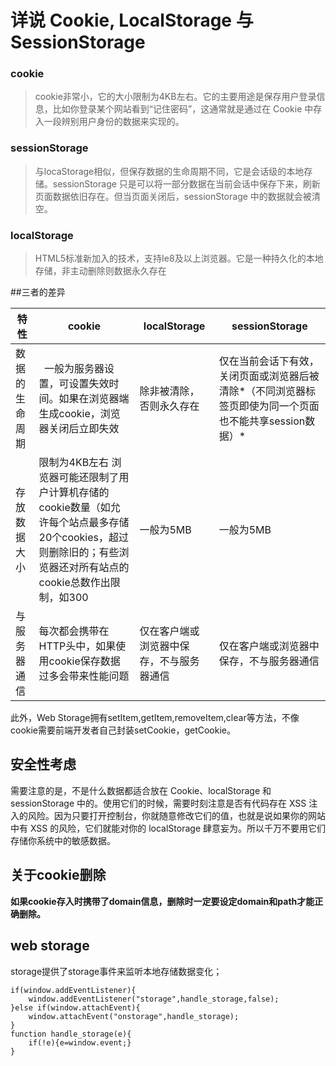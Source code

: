 # 详说 Cookie, LocalStorage 与 SessionStorage

### cookie
> cookie非常小，它的大小限制为4KB左右。它的主要用途是保存用户登录信息，比如你登录某个网站看到“记住密码”，这通常就是通过在 Cookie 中存入一段辨别用户身份的数据来实现的。

### sessionStorage
> 与locaStorage相似，但保存数据的生命周期不同，它是会话级的本地存储。sessionStorage 只是可以将一部分数据在当前会话中保存下来，刷新页面数据依旧存在。但当页面关闭后，sessionStorage 中的数据就会被清空。

### localStorage
> HTML5标准新加入的技术，支持Ie8及以上浏览器。它是一种持久化的本地存储，非主动删除则数据永久存在

##三者的差异

特性 | cookie | localStorage | sessionStorage
---- | -----  | -----------  | ---
数据的生命周期 |   一般为服务器设置，可设置失效时间。如果在浏览器端生成cookie，浏览器关闭后立即失效 | 除非被清除，否则永久存在 | 仅在当前会话下有效，关闭页面或浏览器后被清除*（不同浏览器标签页即使为同一个页面也不能共享session数据）*
存放数据大小 | 限制为4KB左右 浏览器可能还限制了用户计算机存储的cookie数量（如允许每个站点最多存储20个cookies，超过则删除旧的；有些浏览器还对所有站点的cookie总数作出限制，如300 | 一般为5MB | 一般为5MB
与服务器通信 | 每次都会携带在HTTP头中，如果使用cookie保存数据过多会带来性能问题 | 仅在客户端或浏览器中保存，不与服务器通信 | 仅在客户端或浏览器中保存，不与服务器通信

此外，Web Storage拥有setItem,getItem,removeItem,clear等方法，不像cookie需要前端开发者自己封装setCookie，getCookie。
## 安全性考虑

需要注意的是，不是什么数据都适合放在 Cookie、localStorage 和 sessionStorage 中的。使用它们的时候，需要时刻注意是否有代码存在 XSS 注入的风险。因为只要打开控制台，你就随意修改它们的值，也就是说如果你的网站中有 XSS 的风险，它们就能对你的 localStorage 肆意妄为。所以千万不要用它们存储你系统中的敏感数据。

## 关于cookie删除
**如果cookie存入时携带了domain信息，删除时一定要设定domain和path才能正确删除。**

## web storage
storage提供了storage事件来监听本地存储数据变化；
```
if(window.addEventListener){
    window.addEventListener("storage",handle_storage,false);
}else if(window.attachEvent){
    window.attachEvent("onstorage",handle_storage);
}
function handle_storage(e){
    if(!e){e=window.event;}
}
```

